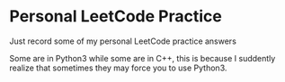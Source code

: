 # Personal LeetCode Practice
Just record some of my personal LeetCode practice answers

Some are in Python3 while some are in C++, this is because I suddently realize that sometimes they may force you to use Python3.
